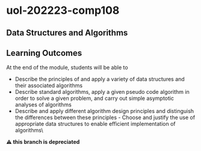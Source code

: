# uol-202223-comp108
Data Structures and Algorithms
---
## Learning Outcomes
At the end of the module, students will be able to
- Describe the principles of and apply a variety of data structures and their associated algorithms
- Describe standard algorithms, apply a given pseudo code algorithm in order to solve a given problem, and carry out simple asymptotic analyses of algorithms
- Describe and apply different algorithm design principles and distinguish the differences between these principles - Choose and justify the use of appropriate data structures to enable efficient implementation of algorithms\

**⚠️ this branch is depreciated**
